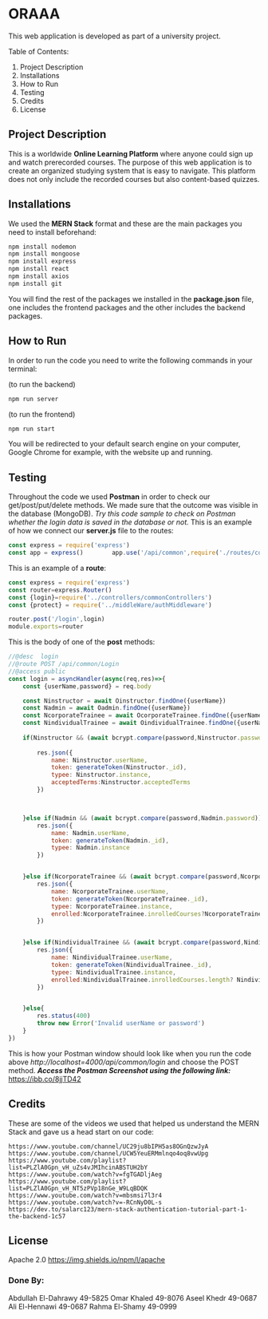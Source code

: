 # ORAAA
This web application is developed as part of a university project.

Table of Contents:
1. Project Description
2. Installations
3. How to Run
4. Testing
5. Credits
6. License


## Project Description
This is a worldwide **Online Learning Platform** where anyone could sign up and watch prerecorded courses. The purpose of this web application is to create an organized studying system that is easy to navigate. This platform does not only include the recorded courses but also content-based quizzes.

## Installations
We used the **MERN Stack** format and these are the main packages you need to install beforehand:
```bash
npm install nodemon
npm install mongoose
npm install express
npm install react
npm install axios
npm install git
```
You will find the rest of the packages we installed in the **package.json** file, one includes the frontend packages and the other includes the backend packages.
## How to Run
In order to run the code you need to write the following commands in your terminal:

(to run the backend)
```bash
npm run server
```
(to run the frontend)
```bash
npm run start
```
You will be redirected to your default search engine on your computer, Google Chrome for example, with the website up and running.

## Testing
Throughout the code we used **Postman** in order to check our get/post/put/delete methods. We made sure that the outcome was visible in the database (MongoDB).
*Try this code sample to check on Postman whether the login data is saved in the database or not.*
This is an example of how we connect our **server.js** file to the routes:
```javascript
const express = require('express')
const app = express()        app.use('/api/common',require('./routes/commonRoutes'))
```
This is an example of a **route**:
```javascript
const express = require('express')
const router=express.Router()
const {login}=require('../controllers/commonControllers')
const {protect} = require('../middleWare/authMiddleware')

router.post('/login',login)
module.exports=router
```
This is the body of one of the **post** methods:
```javascript
//@desc  login
//@route POST /api/common/Login
//@access public
const login = asyncHandler(async(req,res)=>{
    const {userName,password} = req.body

    const Ninstructor = await Oinstructor.findOne({userName})
    const Nadmin = await Oadmin.findOne({userName})
    const NcorporateTrainee = await OcorporateTrainee.findOne({userName})
    const NindividualTrainee = await OindividualTrainee.findOne({userName})
      
    if(Ninstructor && (await bcrypt.compare(password,Ninstructor.password))){
        
        res.json({
            name: Ninstructor.userName,
            token: generateToken(Ninstructor._id),
            typee: Ninstructor.instance,
            acceptedTerms:Ninstructor.acceptedTerms
        })



    }else if(Nadmin && (await bcrypt.compare(password,Nadmin.password))){
        res.json({
            name: Nadmin.userName,
            token: generateToken(Nadmin._id),
            typee: Nadmin.instance
        })


    }else if(NcorporateTrainee && (await bcrypt.compare(password,NcorporateTrainee.password))){
        res.json({
            name: NcorporateTrainee.userName,
            token: generateToken(NcorporateTrainee._id),
            typee: NcorporateTrainee.instance,
            enrolled:NcorporateTrainee.inrolledCourses?NcorporateTrainee.inrolledCourses:[]
        })


    }else if(NindividualTrainee && (await bcrypt.compare(password,NindividualTrainee.password))){
        res.json({
            name: NindividualTrainee.userName,
            token: generateToken(NindividualTrainee._id),
            typee: NindividualTrainee.instance,
            enrolled:NindividualTrainee.inrolledCourses.length? NindividualTrainee.inrolledCourses:[]
        })


    }else{
        res.status(400)
        throw new Error('Invalid userName or password')
    }
})
```
This is how your Postman window should look like when you run the code above *http://localhost=4000/api/common/login* and choose the POST method.
***Access the Postman Screenshot using the following link:***
https://ibb.co/8jjTD42
 

## Credits
These are some of the videos we used that helped us understand the MERN Stack and gave us a head start on our code:
```
https://www.youtube.com/channel/UC29ju8bIPH5as8OGnQzwJyA
https://www.youtube.com/channel/UCW5YeuERMmlnqo4oq8vwUpg
https://www.youtube.com/playlist?list=PLZlA0Gpn_vH_uZs4vJMIhcinABSTUH2bY
https://www.youtube.com/watch?v=fgTGADljAeg
https://www.youtube.com/playlist?list=PLZlA0Gpn_vH_NT5zPVp18nGe_W9LqBDQK
https://www.youtube.com/watch?v=mbsmsi7l3r4
https://www.youtube.com/watch?v=-RCnNyD0L-s
https://dev.to/salarc123/mern-stack-authentication-tutorial-part-1-the-backend-1c57
```


## License 
Apache 2.0 https://img.shields.io/npm/l/apache

### Done By:

Abdullah El-Dahrawy 49-5825
Omar Khaled 49-8076
Aseel Khedr 49-0687
Ali El-Hennawi 49-0687
Rahma El-Shamy 49-0999
